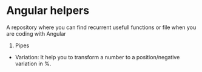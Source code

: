 # Angular helpers

A repository where you can find recurrent usefull functions or file when you are coding with Angular

1. Pipes
- Variation: It help you to transform a number to a position/negative variation in %.